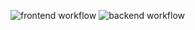 ![frontend workflow](https://github.com/AntoineAcquart/UnitTestFinalProject/actions/workflows/frontend.yml/badge.svg)
![backend workflow](https://github.com/AntoineAcquart/UnitTestFinalProject/actions/workflows/backend.yml/badge.svg)

